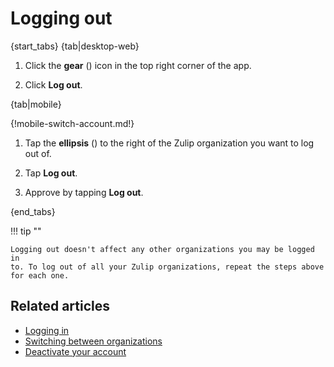 # Logging out

{start_tabs}
{tab|desktop-web}

1. Click the **gear** (<i class="zulip-icon zulip-icon-gear"></i>) icon in the top
   right corner of the app.

1. Click **Log out**.

{tab|mobile}

{!mobile-switch-account.md!}

1. Tap the **ellipsis** (<i class="zulip-icon zulip-icon-more-vertical mobile-help"></i>)
   to the right of the Zulip organization you want to log out of.

1. Tap **Log out**.

1. Approve by tapping **Log out**.

{end_tabs}

!!! tip ""

    Logging out doesn't affect any other organizations you may be logged in
    to. To log out of all your Zulip organizations, repeat the steps above
    for each one.

## Related articles

* [Logging in](logging-in)
* [Switching between organizations](switching-between-organizations)
* [Deactivate your account](deactivate-your-account)
